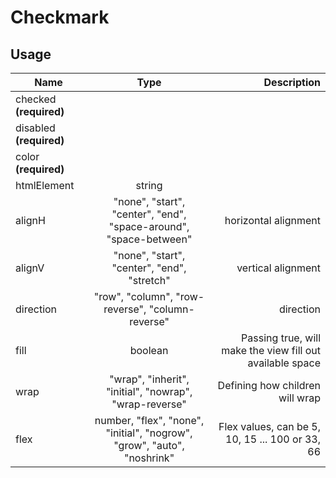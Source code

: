 <!-- 
This is an auto-generated markdown. 
You can change it in "src/Checkmark/Checkmark.tsx" and run build:docs to update this file.
-->
# Checkmark

## Usage
| Name        | Type           | Description  |
| ----------- |:--------------:| ------------:|
|checked **(required)**||
|disabled **(required)**||
|color **(required)**||
|htmlElement|string|
|alignH|"none", "start", "center", "end", "space-around", "space-between"|horizontal alignment
|alignV|"none", "start", "center", "end", "stretch"|vertical alignment
|direction|"row", "column", "row-reverse", "column-reverse"|direction
|fill|boolean|Passing true, will make the view fill out available space
|wrap|"wrap", "inherit", "initial", "nowrap", "wrap-reverse"|Defining how children will wrap
|flex|number, "flex", "none", "initial", "nogrow", "grow", "auto", "noshrink"|Flex values, can be 5, 10, 15 ... 100 or 33, 66
